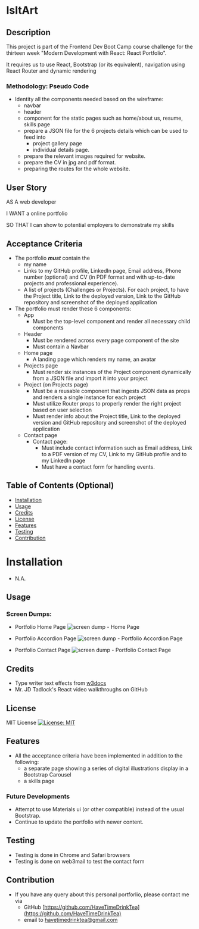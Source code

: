 # IsItArt

## Description

This project is part of the Frontend Dev Boot Camp course challenge for the thirteen week "Modern Development with React: React Portfolio". 

It requires us to use React,  Bootstrap (or its equivalent), navigation using React Router  and dynamic rendering


### Methodology: Pseudo Code
* Identity all the components needed based on the wireframe:
  * navbar
  * header
  * component for the static pages such as home/about us, resume, skills page
  * prepare a JSON file for the 6 projects details which can be used to feed into 
    * project gallery page
    * individual details page.
  * prepare the relevant images required for website. 
  * prepare the CV in jpg and pdf format.  
  * preparing the routes for the whole website. 




## User Story

AS A web developer

I WANT a online portfolio 

SO THAT I can show to potential employers to demonstrate my skills




## Acceptance Criteria

* The portfolio ***must*** contain the
  * my name
  * Links to my GitHub profile, LinkedIn page, Email address, Phone number (optional) and CV (in PDF format and with up-to-date projects and professional experience).
  * A list of projects (Challenges or Projects). For each project, to have the Project title, Link to the deployed version, Link to the GitHub repository and screenshot of the deployed application
* The portfolio must render these 6 components:
  * App 
    * Must be the top-level component and render all necessary child components
  * Header
    * Must be rendered across every page component of the site
    * Must contain a Navbar
  * Home page
    * A landing page which renders my name, an avatar 
  * Projects page
    * Must render six instances of the Project component dynamically from a JSON file and import it into your project
  * Project (on Projects page) 
    * Must be a reusable component that ingests JSON data as props and renders a single instance for each project
    * Must utilize Router props to properly render the right project based on user selection
    * Must render info about the Project title, Link to the deployed version and GitHub repository and screenshot of the deployed application
  * Contact page  
    * Contact page:
      * Must include contact information such as Email address, Link to a PDF version of my CV, Link to my GitHub profile and to my LinkedIn page
      * Must have a contact form for handling events.


## Table of Contents (Optional)

* [Installation](#installation)
* [Usage](#usage)
* [Credits](#credits)
* [License](#license)
* [Features](#features)
* [Testing](#testing)
* [Contribution](#contribution)


# Installation

* N.A.


## Usage 

### Screen Dumps:

* Portfolio Home Page
![screen dump - Home Page](public/images/reactPortfolio1.png)


* Portfolio Accordion Page
![screen dump - Portfolio Accordion Page](public/images/reactPortfolio1.png)


* Portfolio Contact Page
![screen dump - Portfolio Contact Page](public/images/reactPortfolio1.png)



## Credits

* Type writer text effects from [w3docs](https://www.w3docs.com/snippets/css/how-to-create-a-typewriter-text-with-only-css.html)
* Mr. JD Tadlock's React video walkthroughs on GitHub



## License 

MIT License [![License: MIT](https://img.shields.io/badge/License-MIT-yellow.svg)](https://opensource.org/licenses/MIT)



## Features
* All the acceptance criteria have been implemented in addition to the following:
  * a separate page showing a series of digital illustrations display in a Bootstrap Carousel
  * a skills page

  
  
### Future Developments
* Attempt to use Materials ui (or other compatible) instead of the usual Bootstrap. 
* Continue to update the portfolio with newer content.



## Testing
* Testing is done in Chrome and Safari browsers
* Testing is done on web3mail to test the contact form


## Contribution
* If you have any query about this personal portforlio, please contact me via
  * GitHub [https://github.com/HaveTimeDrinkTea](https://github.com/HaveTimeDrinkTea)
  * email to <havetimedrinktea@gmail.com>

